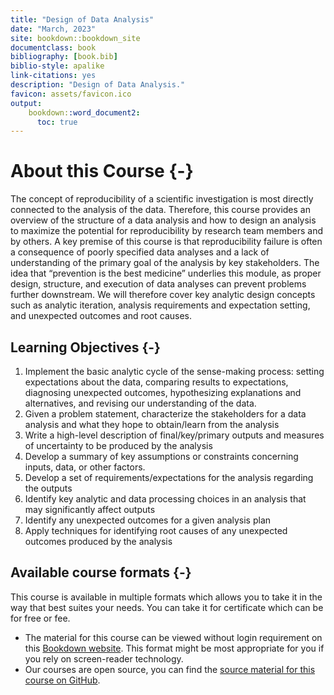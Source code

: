 ```yaml
---
title: "Design of Data Analysis"
date: "March, 2023"
site: bookdown::bookdown_site
documentclass: book
bibliography: [book.bib]
biblio-style: apalike
link-citations: yes
description: "Design of Data Analysis."
favicon: assets/favicon.ico
output:
    bookdown::word_document2:
      toc: true
---
```


# About this Course {-}

The concept of reproducibility of a scientific investigation is most directly connected to the analysis of the data. Therefore, this course provides an overview of the structure of a data analysis and how to design an analysis to maximize the potential for reproducibility by research team members and by others. A key premise of this course is that reproducibility failure is often a consequence of poorly specified data analyses and a lack of understanding of the primary goal of the analysis by key stakeholders. The idea that “prevention is the best medicine” underlies this module, as proper design, structure, and execution of data analyses can prevent problems further downstream. We will therefore cover key analytic design concepts such as analytic iteration, analysis requirements and expectation setting, and unexpected outcomes and root causes. 

## Learning Objectives {-}

1. Implement the basic analytic cycle of the sense-making process: setting expectations about the data, comparing results to expectations, diagnosing unexpected outcomes, hypothesizing explanations and alternatives, and revising our understanding of the data.
2. Given a problem statement, characterize the stakeholders for a data analysis and what they hope to obtain/learn from the analysis
3. Write a high-level description of final/key/primary outputs and measures of uncertainty to be produced by the analysis
4. Develop a summary of key assumptions or constraints concerning inputs, data, or other factors.
5. Develop a set of requirements/expectations for the analysis regarding the outputs
6. Identify key analytic and data processing choices in an analysis that may significantly affect outputs
7. Identify any unexpected outcomes for a given analysis plan
8. Apply techniques for identifying root causes of any unexpected outcomes produced by the analysis 


## Available course formats {-}

This course is available in multiple formats which allows you to take it in the way that best suites your needs. You can take it for certificate which can be for free or fee.

- The material for this course can be viewed without login requirement on this [Bookdown website](http://hutchdatascience.org/Design_of_Data_Analysis/). This format might be most appropriate for you if you rely on screen-reader technology.
- Our courses are open source, you can find the [source material for this course on GitHub](https://github.com/fhdsl/Design_of_Data_Analysis/).

